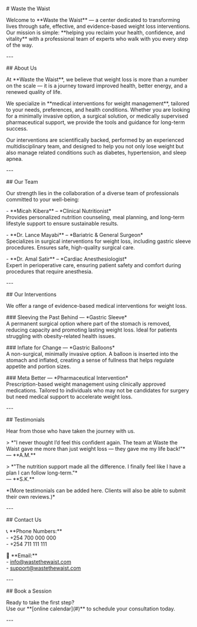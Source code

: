 \# Waste the Waist

Welcome to \*\*Waste the Waist\*\* — a center dedicated to transforming lives through safe, effective, and evidence-based weight loss interventions.    
Our mission is simple: \*\*helping you reclaim your health, confidence, and vitality\*\* with a professional team of experts who walk with you every step of the way.  

\---

\#\# About Us

At \*\*Waste the Waist\*\*, we believe that weight loss is more than a number on the scale — it is a journey toward improved health, better energy, and a renewed quality of life.  

We specialize in \*\*medical interventions for weight management\*\*, tailored to your needs, preferences, and health conditions. Whether you are looking for a minimally invasive option, a surgical solution, or medically supervised pharmaceutical support, we provide the tools and guidance for long-term success.  

Our interventions are scientifically backed, performed by an experienced multidisciplinary team, and designed to help you not only lose weight but also manage related conditions such as diabetes, hypertension, and sleep apnea.  

\---

\#\# Our Team

Our strength lies in the collaboration of a diverse team of professionals committed to your well-being:  

\- \*\*Micah Kibera\*\* – \*Clinical Nutritionist\*    
  Provides personalized nutrition counseling, meal planning, and long-term lifestyle support to ensure sustainable results.  

\- \*\*Dr. Lance Mayabi\*\* – \*Bariatric & General Surgeon\*    
  Specializes in surgical interventions for weight loss, including gastric sleeve procedures. Ensures safe, high-quality surgical care.  

\- \*\*Dr. Amal Satir\*\* – \*Cardiac Anesthesiologist\*    
  Expert in perioperative care, ensuring patient safety and comfort during procedures that require anesthesia.  

\---

\#\# Our Interventions

We offer a range of evidence-based medical interventions for weight loss.  

\#\#\# Sleeving the Past Behind — \*Gastric Sleeve\*    
A permanent surgical option where part of the stomach is removed, reducing capacity and promoting lasting weight loss. Ideal for patients struggling with obesity-related health issues.  

\#\#\# Inflate for Change — \*Gastric Balloons\*    
A non-surgical, minimally invasive option. A balloon is inserted into the stomach and inflated, creating a sense of fullness that helps regulate appetite and portion sizes.  

\#\#\# Meta Better — \*Pharmaceutical Intervention\*    
Prescription-based weight management using clinically approved medications. Tailored to individuals who may not be candidates for surgery but need medical support to accelerate weight loss.  

\---

\#\# Testimonials

Hear from those who have taken the journey with us.  

\> \*"I never thought I’d feel this confident again. The team at Waste the Waist gave me more than just weight loss — they gave me my life back\!"\*    
— \*\*A.M.\*\*

\> \*"The nutrition support made all the difference. I finally feel like I have a plan I can follow long-term."\*    
— \*\*S.K.\*\*

\*(More testimonials can be added here. Clients will also be able to submit their own reviews.)\*  

\---

\#\# Contact Us

📞 \*\*Phone Numbers:\*\*    
\- \+254 700 000 000    
\- \+254 711 111 111  

📧 \*\*Email:\*\*    
\- info@wastethewaist.com    
\- support@wastethewaist.com  

\---

\#\# Book a Session

Ready to take the first step?    
Use our \*\*\[online calendar\](\#)\*\* to schedule your consultation today.  

\---

